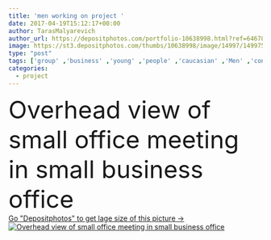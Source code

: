 ```yaml
---
title: 'men working on project '
date: 2017-04-19T15:12:17+00:00
author: TarasMalyarevich
author_url: https://depositphotos.com/portfolio-10638998.html?ref=64678756
image: https://st3.depositphotos.com/thumbs/10638998/image/14997/149975354/api_thumb_450.jpg?forcejpeg=true
type: "post"
tags: ['group' ,'business' ,'young' ,'people' ,'caucasian' ,'Men' ,'conversation' ,'working' ,'talking' ,'laptop' ,'occupation' ,'together' ,'togetherness' ,'friends' ,'indoors' ,'discussion' ,'profession' ,'casual' ,'team' ,'handsome' ,'teamwork' ,'meeting' ,'colleagues' ,'brainstorming' ,'coworkers' ,'discussing' ,'professionals' ,'multiethnic' ,'freelance' ,'notepads' ,'homeoffice' ,'mixed race' ,'Small Business' ,'overhead view' ,'smartphones' ]
categories: 
  - project
---
```

<div aling="center">
            <font size="60"> Overhead view of small office meeting in small business office</font>   
</div>
<div>
    <a href='https://st3.depositphotos.com/thumbs/10638998/image/14997/149975354/api_thumb_450.jpg?forcejpeg=true?ref=64678756' target=_blank > Go "Depositphotos" to get lage size of this picture ->
        <img href='https://st3.depositphotos.com/thumbs/10638998/image/14997/149975354/api_thumb_450.jpg?forcejpeg=true?ref=64678756' src='https://st3.depositphotos.com/10638998/14997/i/950/depositphotos_149975354-stock-photo-men-working-on-project.jpg?forcejpeg=true' alt='Overhead view of small office meeting in small business office' >
    </a>
</div>
